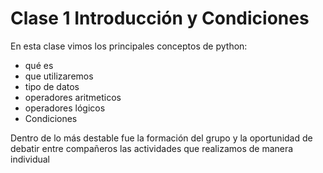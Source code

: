# Clase 1 Introducción y Condiciones

En esta clase vimos los principales conceptos de python:
- qué es
- que utilizaremos
- tipo de datos
- operadores aritmeticos
- operadores lógicos
- Condiciones


Dentro de lo más destable fue la formación del grupo y la oportunidad de debatir entre compañeros las actividades que realizamos de manera individual
